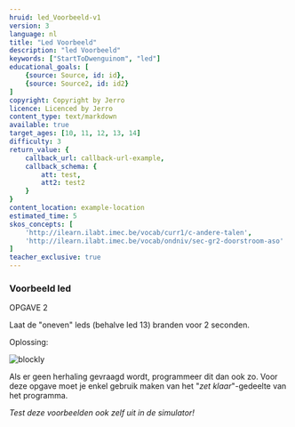 ```yaml
---
hruid: led_Voorbeeld-v1
version: 3
language: nl
title: "Led Voorbeeld"
description: "led Voorbeeld"
keywords: ["StartToDwenguinom", "led"]
educational_goals: [
    {source: Source, id: id}, 
    {source: Source2, id: id2}
]
copyright: Copyright by Jerro
licence: Licenced by Jerro
content_type: text/markdown
available: true
target_ages: [10, 11, 12, 13, 14]
difficulty: 3
return_value: {
    callback_url: callback-url-example,
    callback_schema: {
        att: test,
        att2: test2
    }
}
content_location: example-location
estimated_time: 5
skos_concepts: [
    'http://ilearn.ilabt.imec.be/vocab/curr1/c-andere-talen', 
    'http://ilearn.ilabt.imec.be/vocab/ondniv/sec-gr2-doorstroom-aso'
]
teacher_exclusive: true
---
```


### Voorbeeld led

OPGAVE 2

Laat de "oneven" leds (behalve led 13) branden voor 2 seconden.

Oplossing:

![blockly](@learning-object/SRM_LED2-v1/nl/3)

Als er geen herhaling gevraagd wordt, programmeer dit dan ook zo. Voor deze opgave moet je enkel gebruik maken van het "*zet klaar*"-gedeelte van het programma.

*Test deze voorbeelden ook zelf uit in de simulator!*
